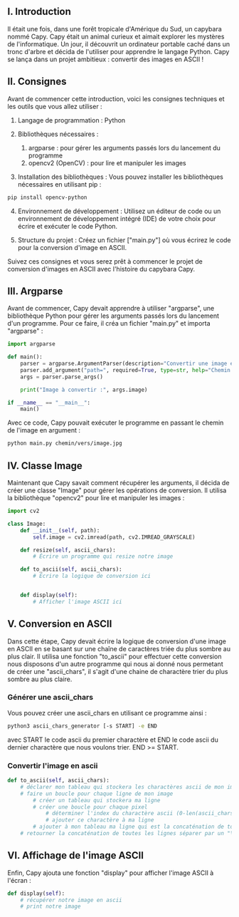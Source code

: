 ## I. Introduction

Il était une fois, dans une forêt tropicale d'Amérique du Sud, un capybara nommé Capy. Capy était un animal curieux et aimait explorer les mystères de l'informatique. Un jour, il découvrit un ordinateur portable caché dans un tronc d'arbre et décida de l'utiliser pour apprendre le langage Python. Capy se lança dans un projet ambitieux : convertir des images en ASCII !

## II. Consignes
Avant de commencer cette introduction, voici les consignes techniques et les outils que vous allez utiliser :
1.  Langage de programmation : Python

2.  Bibliothèques nécessaires :
    1.	argparse : pour gérer les arguments passés lors du lancement du programme
    2.	opencv2 (OpenCV) : pour lire et manipuler les images

3.  Installation des bibliothèques :
		Vous pouvez installer les bibliothèques nécessaires en utilisant pip :
```sh
pip install opencv-python
```

4.	Environnement de développement :
		Utilisez un éditeur de code ou un environnement de développement intégré (IDE) de votre choix pour écrire et exécuter le code Python.

5.	Structure du projet :
		Créez un fichier ["main.py"] où vous écrirez le code pour la conversion d'image en ASCII.

Suivez ces consignes et vous serez prêt à commencer le projet de conversion d'images en ASCII avec l'histoire du capybara Capy.

## III. Argparse

Avant de commencer, Capy devait apprendre à utiliser "argparse", une bibliothèque Python pour gérer les arguments passés lors du lancement d'un programme. Pour ce faire, il créa un fichier "main.py" et importa "argparse" :

```py
import argparse

def main():
    parser = argparse.ArgumentParser(description="Convertir une image en ASCII")
    parser.add_argument("path=", required=True, type=str, help="Chemin vers l'image à convertir")
    args = parser.parse_args()

    print("Image à convertir :", args.image)

if __name__ == "__main__":
    main()
```

Avec ce code, Capy pouvait exécuter le programme en passant le chemin de l'image en argument :

```sh
python main.py chemin/vers/image.jpg
```

## IV. Classe Image

Maintenant que Capy savait comment récupérer les arguments, il décida de créer une classe "Image" pour gérer les opérations de conversion. Il utilisa la bibliothèque "opencv2" pour lire et manipuler les images :

```py
import cv2

class Image:
    def __init__(self, path):
        self.image = cv2.imread(path, cv2.IMREAD_GRAYSCALE)

    def resize(self, ascii_chars):
        # Écrire un programme qui resize notre image

    def to_ascii(self, ascii_chars):
        # Écrire la logique de conversion ici


    def display(self):
        # Afficher l'image ASCII ici
```

## V. Conversion en ASCII

Dans cette étape, Capy devait écrire la logique de conversion d'une image en ASCII en se basant sur une chaîne de caractères triée du plus sombre au plus clair. Il utilisa une fonction "to_ascii" pour effectuer cette conversion nous disposons d'un autre programme qui nous ai donné nous permetant de créer une "ascii_chars", il s'agit d'une chaine de charactère trier du plus sombre au plus claire.

### Générer une ascii_chars

Vous pouvez créer une ascii_chars en utilisant ce programme ainsi :

```sh
python3 ascii_chars_generator [-s START] -e END
```

avec START le code ascii du premier charactère et END le code ascii du dernier charactère que nous voulons trier.
END >= START.

### Convertir l'image en ascii

```py
def to_ascii(self, ascii_chars):
    # déclarer mon tableau qui stockera les charactères ascii de mon image
    # faire un boucle pour chaque ligne de mon image
        # créer un tableau qui stockera ma ligne
        # créer une boucle pour chaque pixel
            # déterminer l'index du charactère ascii (0-len(ascii_chars)) utiliser en fonction de la couleur (une valeur de 0-255)
            # ajouter ce charactère à ma ligne
        # ajouter à mon tableau ma ligne qui est la concaténation de tous les charactères de ma ligne
    # retourner la concaténation de toutes les lignes séparer par un "\n"
```

## VI. Affichage de l'image ASCII

Enfin, Capy ajouta une fonction "display" pour afficher l'image ASCII à l'écran :

```py
def display(self):
    # récupérer notre image en ascii
    # print notre image
```

